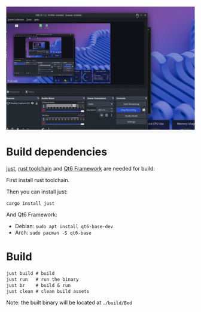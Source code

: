 
![bed](./assets/output.gif)

# Build dependencies

[just](https://github.com/casey/just), [rust toolchain](https://www.rust-lang.org/tools/install) and [Qt6 Framework](https://qt-project.org/) are needed for build:

First install rust toolchain.

Then you can install just:
```
cargo install just
```

And Qt6 Framework:
 - Debian: `sudo apt install qt6-base-dev`
 - Arch: `sudo pacman -S qt6-base`

# Build

```shell
just build # build
just run   # run the binary
just br    # build & run
just clean # clean build assets
```

Note: the built binary will be located at `./build/Bed`
